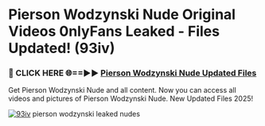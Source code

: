 # Pierson Wodzynski Nude Original Videos 0nlyFans Leaked - Files Updated! (93iv)

<h3>🔴 CLICK HERE 🌐==►► <a href="https://tinyurl.com/yc6ubb5a" rel="nofollow">Pierson Wodzynski Nude Updated Files</a></h3>

Get Pierson Wodzynski Nude and all content. Now you can access all videos and pictures of Pierson Wodzynski Nude. New Updated Files 2025!

[![93iv](https://i.imgur.com/7eu0CRL.gif)](https://tinyurl.com/yc6ubb5a)
pierson wodzynski leaked nudes